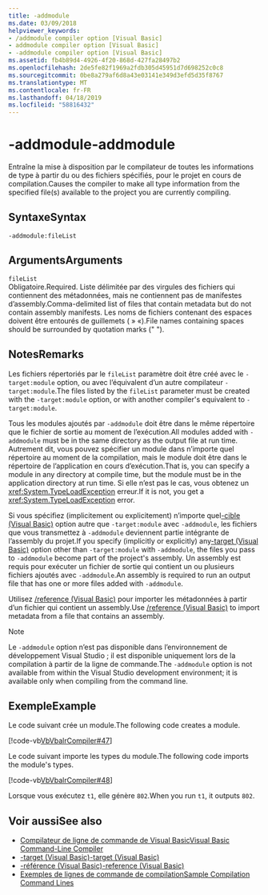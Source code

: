 ```yaml
---
title: -addmodule
ms.date: 03/09/2018
helpviewer_keywords:
- /addmodule compiler option [Visual Basic]
- addmodule compiler option [Visual Basic]
- -addmodule compiler option [Visual Basic]
ms.assetid: fb4b89d4-4926-4f20-868d-427fa28497b2
ms.openlocfilehash: 2de5fe82f1969a2fdb305d45951d7d698252c0c8
ms.sourcegitcommit: 0be8a279af6d8a43e03141e349d3efd5d35f8767
ms.translationtype: MT
ms.contentlocale: fr-FR
ms.lasthandoff: 04/18/2019
ms.locfileid: "58816432"
---
```

# <a name="-addmodule"></a><span data-ttu-id="32778-102">-addmodule</span><span class="sxs-lookup"><span data-stu-id="32778-102">-addmodule</span></span>
<span data-ttu-id="32778-103">Entraîne la mise à disposition par le compilateur de toutes les informations de type à partir du ou des fichiers spécifiés, pour le projet en cours de compilation.</span><span class="sxs-lookup"><span data-stu-id="32778-103">Causes the compiler to make all type information from the specified file(s) available to the project you are currently compiling.</span></span>  
  
## <a name="syntax"></a><span data-ttu-id="32778-104">Syntaxe</span><span class="sxs-lookup"><span data-stu-id="32778-104">Syntax</span></span>  
  
```  
-addmodule:fileList  
```  
  
## <a name="arguments"></a><span data-ttu-id="32778-105">Arguments</span><span class="sxs-lookup"><span data-stu-id="32778-105">Arguments</span></span>  
 `fileList`  
 <span data-ttu-id="32778-106">Obligatoire.</span><span class="sxs-lookup"><span data-stu-id="32778-106">Required.</span></span> <span data-ttu-id="32778-107">Liste délimitée par des virgules des fichiers qui contiennent des métadonnées, mais ne contiennent pas de manifestes d’assembly.</span><span class="sxs-lookup"><span data-stu-id="32778-107">Comma-delimited list of files that contain metadata but do not contain assembly manifests.</span></span> <span data-ttu-id="32778-108">Les noms de fichiers contenant des espaces doivent être entourés de guillemets ( » «).</span><span class="sxs-lookup"><span data-stu-id="32778-108">File names containing spaces should be surrounded by quotation marks (" ").</span></span>  
  
## <a name="remarks"></a><span data-ttu-id="32778-109">Notes</span><span class="sxs-lookup"><span data-stu-id="32778-109">Remarks</span></span>  
 <span data-ttu-id="32778-110">Les fichiers répertoriés par le `fileList` paramètre doit être créé avec le `-target:module` option, ou avec l’équivalent d’un autre compilateur `-target:module`.</span><span class="sxs-lookup"><span data-stu-id="32778-110">The files listed by the `fileList` parameter must be created with the `-target:module` option, or with another compiler's equivalent to `-target:module`.</span></span>  
  
 <span data-ttu-id="32778-111">Tous les modules ajoutés par `-addmodule` doit être dans le même répertoire que le fichier de sortie au moment de l’exécution.</span><span class="sxs-lookup"><span data-stu-id="32778-111">All modules added with `-addmodule` must be in the same directory as the output file at run time.</span></span> <span data-ttu-id="32778-112">Autrement dit, vous pouvez spécifier un module dans n’importe quel répertoire au moment de la compilation, mais le module doit être dans le répertoire de l’application en cours d’exécution.</span><span class="sxs-lookup"><span data-stu-id="32778-112">That is, you can specify a module in any directory at compile time, but the module must be in the application directory at run time.</span></span> <span data-ttu-id="32778-113">Si elle n’est pas le cas, vous obtenez un <xref:System.TypeLoadException> erreur.</span><span class="sxs-lookup"><span data-stu-id="32778-113">If it is not, you get a <xref:System.TypeLoadException> error.</span></span>  
  
 <span data-ttu-id="32778-114">Si vous spécifiez (implicitement ou explicitement) n’importe quel[-cible (Visual Basic)](../../../visual-basic/reference/command-line-compiler/target.md) option autre que `-target:module` avec `-addmodule`, les fichiers que vous transmettez à `-addmodule` deviennent partie intégrante de l’assembly du projet.</span><span class="sxs-lookup"><span data-stu-id="32778-114">If you specify (implicitly or explicitly) any[-target (Visual Basic)](../../../visual-basic/reference/command-line-compiler/target.md) option other than `-target:module` with `-addmodule`, the files you pass to `-addmodule` become part of the project's assembly.</span></span> <span data-ttu-id="32778-115">Un assembly est requis pour exécuter un fichier de sortie qui contient un ou plusieurs fichiers ajoutés avec `-addmodule`.</span><span class="sxs-lookup"><span data-stu-id="32778-115">An assembly is required to run an output file that has one or more files added with `-addmodule`.</span></span>  
  
 <span data-ttu-id="32778-116">Utilisez [/reference (Visual Basic)](../../../visual-basic/reference/command-line-compiler/reference.md) pour importer les métadonnées à partir d’un fichier qui contient un assembly.</span><span class="sxs-lookup"><span data-stu-id="32778-116">Use [/reference (Visual Basic)](../../../visual-basic/reference/command-line-compiler/reference.md) to import metadata from a file that contains an assembly.</span></span>  
  
> [!NOTE]
>  <span data-ttu-id="32778-117">Le `-addmodule` option n’est pas disponible dans l’environnement de développement Visual Studio ; il est disponible uniquement lors de la compilation à partir de la ligne de commande.</span><span class="sxs-lookup"><span data-stu-id="32778-117">The `-addmodule` option is not available from within the Visual Studio development environment; it is available only when compiling from the command line.</span></span>  
  
## <a name="example"></a><span data-ttu-id="32778-118">Exemple</span><span class="sxs-lookup"><span data-stu-id="32778-118">Example</span></span>  
 <span data-ttu-id="32778-119">Le code suivant crée un module.</span><span class="sxs-lookup"><span data-stu-id="32778-119">The following code creates a module.</span></span>  
  
 [!code-vb[VbVbalrCompiler#47](~/samples/snippets/visualbasic/VS_Snippets_VBCSharp/VbVbalrCompiler/VB/OptionStrictOff.vb#47)]  
  
 <span data-ttu-id="32778-120">Le code suivant importe les types du module.</span><span class="sxs-lookup"><span data-stu-id="32778-120">The following code imports the module's types.</span></span>  
  
 [!code-vb[VbVbalrCompiler#48](~/samples/snippets/visualbasic/VS_Snippets_VBCSharp/VbVbalrCompiler/VB/OptionStrictOff.vb#48)]  
  
 <span data-ttu-id="32778-121">Lorsque vous exécutez `t1`, elle génère `802`.</span><span class="sxs-lookup"><span data-stu-id="32778-121">When you run `t1`, it outputs `802`.</span></span>  
  
## <a name="see-also"></a><span data-ttu-id="32778-122">Voir aussi</span><span class="sxs-lookup"><span data-stu-id="32778-122">See also</span></span>

- [<span data-ttu-id="32778-123">Compilateur de ligne de commande de Visual Basic</span><span class="sxs-lookup"><span data-stu-id="32778-123">Visual Basic Command-Line Compiler</span></span>](../../../visual-basic/reference/command-line-compiler/index.md)
- [<span data-ttu-id="32778-124">-target (Visual Basic)</span><span class="sxs-lookup"><span data-stu-id="32778-124">-target (Visual Basic)</span></span>](../../../visual-basic/reference/command-line-compiler/target.md)
- [<span data-ttu-id="32778-125">-référence (Visual Basic)</span><span class="sxs-lookup"><span data-stu-id="32778-125">-reference (Visual Basic)</span></span>](../../../visual-basic/reference/command-line-compiler/reference.md)
- [<span data-ttu-id="32778-126">Exemples de lignes de commande de compilation</span><span class="sxs-lookup"><span data-stu-id="32778-126">Sample Compilation Command Lines</span></span>](../../../visual-basic/reference/command-line-compiler/sample-compilation-command-lines.md)
